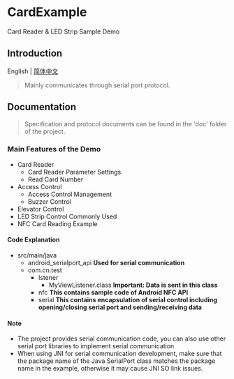 # CardExample

Card Reader & LED Strip Sample Demo

## Introduction

English | [简体中文](README_CN.md)

> Mainly communicates through serial port protocol.

## Documentation

> Specification and protocol documents can be found in the 'doc' folder of the project.

### Main Features of the Demo

+ Card Reader
    + Card Reader Parameter Settings
    + Read Card Number
+ Access Control
    + Access Control Management
    + Buzzer Control
+ Elevator Control
+ LED Strip Control Commonly Used
+ NFC Card Reading Example

#### Code Explanation

+ src/main/java
    + android_serialport_api  **Used for serial communication**
    + com.cn.test
        + lstener
            + MyViewListener.class **Important: Data is sent in this class**
        + nfc **This contains sample code of Android NFC API**
        + serial **This contains encapsulation of serial control including opening/closing serial port and sending/receiving data**

#### Note

* The project provides serial communication code, you can also use other serial port libraries to implement serial communication
* When using JNI for serial communication development, make sure that the package name of the Java SerialPort class matches the package name in the example, otherwise it may cause JNI SO link issues.



